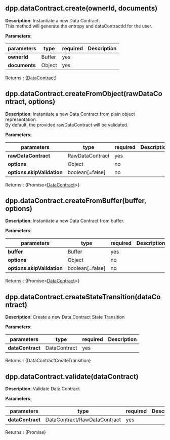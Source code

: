 ## dpp.dataContract.create(ownerId, documents)

**Description**: Instantiate a new Data Contract.   
This method will generate the entropy and dataContractId for the user. 

**Parameters**:

| parameters                   | type            | required  | Description                                            |  
|------------------------------|-----------------|-----------| -------------------------------------------------------|
| **ownerId**                  | Buffer          | yes       |                                                        |
| **documents**                | Object          | yes       |                                                        |

Returns : {[DataContract](../primitives/DataContract.md)}

## dpp.dataContract.createFromObject(rawDataContract, options)

**Description**: Instantiate a new Data Contract from plain object representation.   
By default, the provided rawDataContract will be validated. 

**Parameters**:

| parameters                   | type            | required | Description                                             |  
|------------------------------|-----------------|----------| --------------------------------------------------------|
| **rawDataContract**          | RawDataContract | yes      |                                                         |
| **options**                  | Object          | no       |                                                         |
| **options.skipValidation**   | boolean[=false] | no       |                                                         |

Returns : {Promise<[DataContract](../primitives/DataContract.md)>}

## dpp.dataContract.createFromBuffer(buffer, options)

**Description**: Instantiate a new Data Contract from buffer.

**Parameters**:

| parameters                   | type            | required | Description                                             |  
|------------------------------|-----------------|----------| --------------------------------------------------------|
| **buffer**                   | Buffer          | yes      |                                                         |
| **options**                  | Object          | no       |                                                         |
| **options.skipValidation**   | boolean[=false] | no       |                                                         |

Returns : {Promise<[DataContract](../primitives/DataContract.md)>}

## dpp.dataContract.createStateTransition(dataContract)

**Description**: Create a new Data Contract State Transition

**Parameters**:

| parameters                   | type            | required | Description                                             |  
|------------------------------|-----------------|----------| --------------------------------------------------------|
| **dataContract**             | DataContract    | yes      |                                                         |

Returns : {DataContractCreateTransition}

## dpp.dataContract.validate(dataContract)

**Description**: Validate Data Contract

**Parameters**:

| parameters                   | type                         | required | Description                                             |  
|------------------------------|------------------------------|----------| --------------------------------------------------------|
| **dataContract**             | DataContract/RawDataContract | yes      |                                                         |

Returns : {Promise<ValidationResult>}
